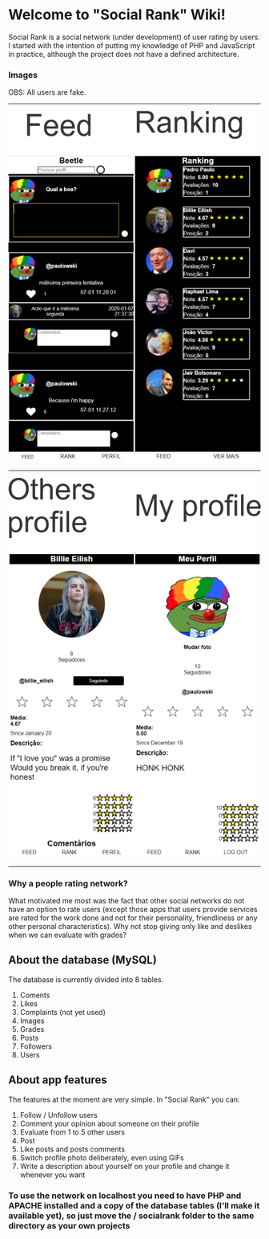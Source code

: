 # Welcome to "Social Rank" Wiki!
 
Social Rank is a social network (under development) of user rating by users. I started with the intention of putting my
knowledge of PHP and JavaScript in practice, although the project does not have a defined architecture.
### Images
OBS: All users are fake.
***
![FEED](https://raw.githubusercontent.com/pedropaulowski/socialrank/master/templates/feed-ranking.png)
***
![Meu Perfil](https://raw.githubusercontent.com/pedropaulowski/socialrank/master/templates/profiles.png)
***
### Why a people rating network?

What motivated me most was the fact that other social networks do not have an option to rate users (except those apps that users provide services are rated for the work done and not for their personality, friendliness or any other personal characteristics). Why not stop giving only like and deslikes when we can evaluate with grades?

## About the database (MySQL)
   
The database is currently divided into 8 tables.
1. Coments
2. Likes
3. Complaints (not yet used)
4. Images
5. Grades
6. Posts
7. Followers
8. Users

## About app features


The features at the moment are very simple. In "Social Rank" you can:
1. Follow / Unfollow users
2. Comment your opinion about someone on their profile
3. Evaluate from 1 to 5 other users
4. Post
5. Like posts and posts comments
6. Switch profile photo deliberately, even using GIFs
7. Write a description about yourself on your profile and change it whenever you want


### To use the network on localhost you need to have PHP and APACHE installed and a copy of the database tables (I'll make it available yet), so just move the / socialrank folder to the same directory as your own projects

